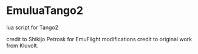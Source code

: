 # EmuluaTango2
lua script for Tango2

credit to Shikijo Petrosk for EmuFlight modifications
credit to original work from Kluvolt.
